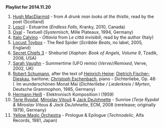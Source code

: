 **Playlist for 2014.11.20**

1. [Hugh MacDiarmid](https://en.wikipedia.org/wiki/Hugh_MacDiarmid) - from _A drunk man looks at the thistle_, read by the poet (Scotland)
1. [Loscil](http://musicbrainz.org/artist/4f2c565b-ac40-4678-ba61-4fcf3b97edbc) - Estuarine (_Endless Falls_, Kranky, 2010, Canada)
1. [Oval](http://musicbrainz.org/artist/2fa478b1-dee0-428c-8e18-8b0b6608b2dd) - Textuell (_Systemisch_, Mille Plateaux, 1994, Germany)
1. [Italo Calvino](https://en.wikipedia.org/wiki/Italo_Calvino) - _Ottavia_ from _Le città invisibili_, read by the author (Italy)
1. [Locust Toybox](http://musicbrainz.org/release/fc8d59a5-1107-41be-917d-b7c78cd526f7) - The Red Spider (_Scribble Beats_, no label, 2005, England)
1. [Secret Chiefs 3](http://musicbrainz.org/artist/45ec9b41-eeea-42da-8337-28c67a8d2934) - Sheburiel (_Xaphan: Book of Angels, Volume 9_, Tzadik, 2008, USA)
1. [Sarah Vaughn](musicbrainz.org/artist/351d8bdf-33a1-45e2-8c04-c85fad20da55) - Summertime (UFO remix) (_Verve//Remixed_, Verve, 2002, UK)
1. [Robert Schumann](http://musicbrainz.org/artist/3cd3882c-00f8-4362-a0c2-ad89ed248533), after the text of [Heinrich Heine](https://en.wikipedia.org/wiki/Heinrich_Heine): [Dietrich Fischer-Dieskau](http://musicbrainz.org/artist/1bdc5968-3ca3-497f-b0c1-6de471b26b00), baritone; [Christoph Eschenbach](http://musicbrainz.org/artist/67307b9a-5f5c-4611-8d41-d439d343fa84), piano - Dichterliebe, Op. 48: I. Im wunderschönen Monat Mai  (_Dichterliebe / Liederkreis / Myrten_, Deutsche Grammophon, 1985, Germany) 
1. [Hermann Heiß](https://en.wikipedia.org/wiki/Hermann_Heiss) - Elektronisch Komposition I (1959)
1. [Terje Rypdal](http://musicbrainz.org/artist/6a5e6105-b1c4-4c5c-97ae-5ee4b7f746b4), [Miroslav Vitouš](http://musicbrainz.org/artist/d214235c-cf6f-4c8a-bf68-be027b7bb16e) & [Jack DeJohnette](http://musicbrainz.org/artist/f2d13d28-6f74-4dd5-b596-8bd0b6f67615) - Sunrise (_Terje Rypdal & Miroslav Vitous & Jack DeJohnette_, ECM, 2008 (rerelease; originally 1979), Germany)
1. [Yellow Magic Orchestra](https://musicbrainz.org/artist/ac5af671-1df0-4312-8b7b-e61992ecc883) - Prologue & Epilogue (_Technodelic_, Alfa Records, 1981, Japan)
